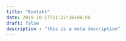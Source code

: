 ```yaml
---
title: "Kontakt"
date: 2019-10-17T11:22:16+06:00
draft: false
description : "this is a meta description"
---
```


